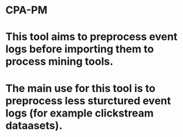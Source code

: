# CPA-PM
# This tool aims to preprocess event logs before importing them to process mining tools.
# The main use for this tool is to preprocess less sturctured event logs (for example clickstream dataasets).
